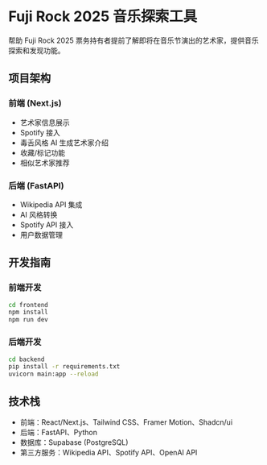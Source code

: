 # Fuji Rock 2025 音乐探索工具

帮助 Fuji Rock 2025 票务持有者提前了解即将在音乐节演出的艺术家，提供音乐探索和发现功能。

## 项目架构

### 前端 (Next.js)
- 艺术家信息展示
- Spotify 接入
- 毒舌风格 AI 生成艺术家介绍
- 收藏/标记功能
- 相似艺术家推荐

### 后端 (FastAPI)
- Wikipedia API 集成
- AI 风格转换
- Spotify API 接入
- 用户数据管理

## 开发指南

### 前端开发
```bash
cd frontend
npm install
npm run dev
```

### 后端开发
```bash
cd backend
pip install -r requirements.txt
uvicorn main:app --reload
```

## 技术栈

- 前端：React/Next.js、Tailwind CSS、Framer Motion、Shadcn/ui
- 后端：FastAPI、Python
- 数据库：Supabase (PostgreSQL)
- 第三方服务：Wikipedia API、Spotify API、OpenAI API
